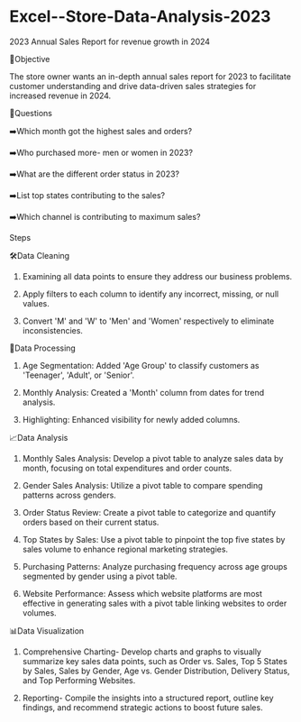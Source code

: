 # Excel--Store-Data-Analysis-2023

2023 Annual Sales Report for revenue growth in 2024

🔎Objective

The store owner wants an in-depth annual sales report for 2023 to facilitate customer understanding and drive data-driven sales strategies for increased revenue in 2024.

📌Questions

➡️Which month got the highest sales and orders?

➡️Who purchased more- men or women in 2023?

➡️What are the different order status in 2023?

➡️List top states contributing to the sales?

➡️Which channel is contributing to maximum sales?


Steps 


🛠️Data Cleaning

1. Examining all data points to ensure they address our business problems.

2. Apply filters to each column to identify any incorrect, missing, or null values.

3. Convert 'M' and 'W' to 'Men' and 'Women' respectively to eliminate inconsistencies.
   

🧩Data Processing

1. Age Segmentation: Added 'Age Group' to classify customers as 'Teenager', 'Adult', or 'Senior'.

2. Monthly Analysis: Created a 'Month' column from dates for trend analysis.

3. Highlighting: Enhanced visibility for newly added columns.
   

📈Data Analysis

1. Monthly Sales Analysis: Develop a pivot table to analyze sales data by month, focusing on total expenditures and order counts.

2. Gender Sales Analysis: Utilize a pivot table to compare spending patterns across genders.

3. Order Status Review: Create a pivot table to categorize and quantify orders based on their current status.

4. Top States by Sales: Use a pivot table to pinpoint the top five states by sales volume to enhance regional marketing strategies.

5. Purchasing Patterns: Analyze purchasing frequency across age groups segmented by gender using a pivot table.

6. Website Performance: Assess which website platforms are most effective in generating sales with a pivot table linking websites to order volumes.


📊Data Visualization

1. Comprehensive Charting- Develop charts and graphs to visually summarize key sales data points, such as Order vs. Sales, Top 5 States by Sales, Sales by Gender, Age vs. Gender Distribution, Delivery Status, and Top Performing Websites.

2. Reporting- Compile the insights into a structured report, outline key findings, and recommend strategic actions to boost future sales.

